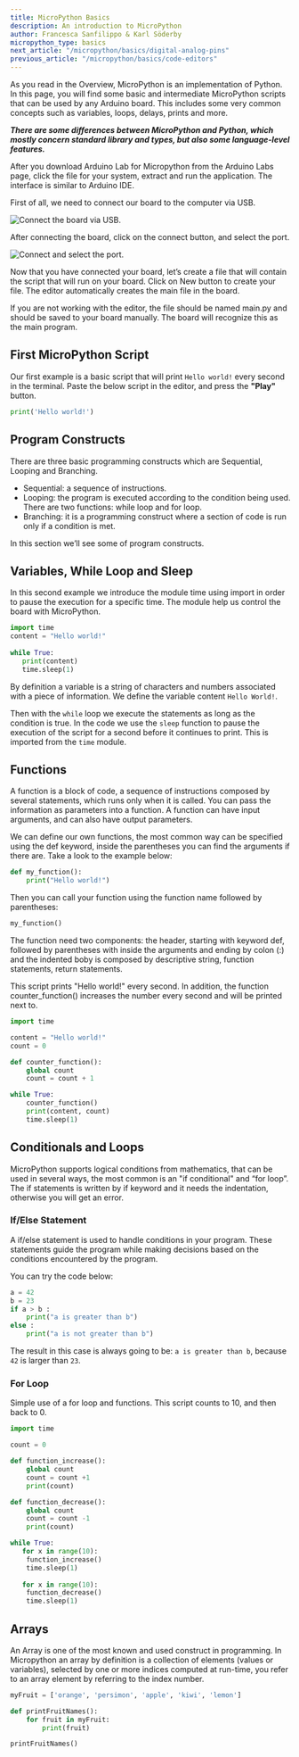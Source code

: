 ```yaml
---
title: MicroPython Basics
description: An introduction to MicroPython
author: Francesca Sanfilippo & Karl Söderby
micropython_type: basics
next_article: "/micropython/basics/digital-analog-pins"
previous_article: "/micropython/basics/code-editors"
---
```


As you read in the Overview, MicroPython is an implementation of Python. In this page, you will find some basic and intermediate MicroPython scripts that can be used by any Arduino board. This includes some very common concepts such as variables, loops, delays, prints and more.

***There are some differences between MicroPython and Python, which mostly concern standard library and types, but also some language-level features.***

After you download Arduino Lab for Micropython from the Arduino Labs page, click the file for your system, extract and run the application. The interface is similar to Arduino IDE.  

First of all, we need to connect our board to the computer via USB.

![Connect the board via USB.]()

After connecting the board, click on the connect button, and select the port. 

![Connect and select the port.]()

Now that you have connected your board, let’s create a file that will contain the script that will run on your board. Click on New button to create your file. The editor automatically creates the main file in the board.

If you are not working with the editor, the file should be named main.py and should be saved to your board manually. The board will recognize this as the main program. 

## First MicroPython Script

Our first example is a basic script that will print `Hello world!` every second in the terminal. Paste the below script in the editor, and press the **"Play"** button.

```python
print('Hello world!')
```

## Program Constructs

There are three basic programming constructs which are Sequential, Looping and Branching.
- Sequential: a sequence of instructions.
- Looping: the program is executed according to the condition being used. There are two functions: while loop and for loop.
- Branching: it is a programming construct where a section of code is run only if a condition is met.

In this section we’ll see some of program constructs.

## Variables, While Loop and Sleep

In this second example we introduce the module time using import in order to pause the execution for a specific time. The module help us control the board with MicroPython.

```python
import time    
content = "Hello world!"
 
while True:
   print(content)   
   time.sleep(1)
```

By definition a variable is a string of characters and numbers associated with a piece of information. We define the variable content `Hello World!`. 

Then with the `while` loop we execute the statements as long as the condition is true. In the code we use the `sleep` function to pause the execution of the script for a second before it continues to print. This is imported from the `time` module.

## Functions

A function is a block of code, a sequence of instructions composed by several statements, which runs only when it is called.
You can pass the information as parameters into a function. A function can have input arguments, and can also have output parameters.

We can define our own functions, the most common way can be specified using the def keyword, inside the parentheses you can find the arguments if there are. Take a look to the example below:

```python
def my_function():    
    print("Hello world!")
```

Then you can call your function using the function name followed by parentheses:

```python
my_function() 
```

The function need two components: the header, starting with keyword def, followed by parentheses with inside the arguments and ending by colon (:) and the indented boby is composed by descriptive string, function statements, return statements.

This script prints "Hello world!" every second. In addition, the function counter_function() increases the number every second and will be printed next to.

```python
import time

content = "Hello world!"
count = 0

def counter_function():
    global count
    count = count + 1

while True:
    counter_function()
    print(content, count)
    time.sleep(1)
```

## Conditionals and Loops

MicroPython supports logical conditions from mathematics, that can be used in several ways, the most common is an "if conditional" and “for loop”. The if statements is written by if keyword and it needs the indentation, otherwise you will get an error. 

### If/Else Statement

A if/else statement is used to handle conditions in your program. These statements guide the program while making decisions based on the conditions encountered by the program. 

You can try the code below:

```python
a = 42
b = 23
if a > b :
    print("a is greater than b")
else :
    print("a is not greater than b")
```

The result in this case is always going to be: `a is greater than b`, because `42` is larger than `23`.

### For Loop

Simple use of a for loop and functions. This script counts to 10, and then back to 0.

```python
import time

count = 0

def function_increase():
    global count
    count = count +1
    print(count)

def function_decrease():
    global count
    count = count -1
    print(count)

while True:
   for x in range(10):
    function_increase()
    time.sleep(1)
    
   for x in range(10):
    function_decrease()
    time.sleep(1)
```

## Arrays

An Array is one of the most known and used construct in programming. In Micropython an array by definition is a collection of elements (values or variables), selected by one or more indices computed at run-time, you refer to an array element by referring to the index number.

```python
myFruit = ['orange', 'persimon', 'apple', 'kiwi', 'lemon']

def printFruitNames():
    for fruit in myFruit:
        print(fruit)

printFruitNames()
```